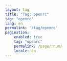 ```yaml
---
layout: tag
title: "Tag: openrc"
tag: "openrc"
lang: en
permalink: '/tag/openrc'
pagination:
    enabled: true
    tag: "openrc"
    permalink: /page/:num/
    locale: en
---
```

